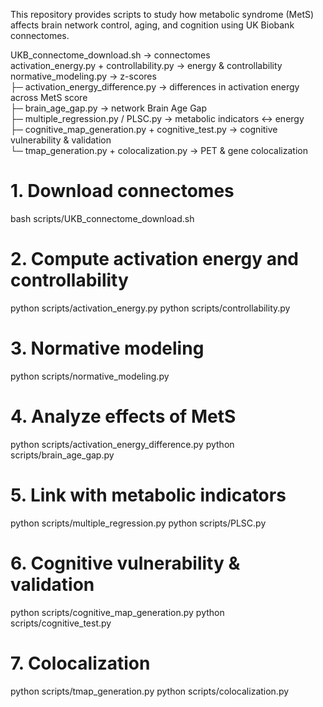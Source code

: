 This repository provides scripts to study how metabolic syndrome (MetS) affects brain network control, aging, and cognition using UK Biobank connectomes.

UKB_connectome_download.sh → connectomes  
activation_energy.py + controllability.py → energy & controllability  
normative_modeling.py → z-scores  
   ├─ activation_energy_difference.py → differences in activation energy across MetS score  
   ├─ brain_age_gap.py → network Brain Age Gap  
   ├─ multiple_regression.py / PLSC.py → metabolic indicators ↔ energy  
   ├─ cognitive_map_generation.py + cognitive_test.py → cognitive vulnerability & validation  
   └─ tmap_generation.py + colocalization.py → PET & gene colocalization

# 1. Download connectomes
bash scripts/UKB_connectome_download.sh 

# 2. Compute activation energy and controllability
python scripts/activation_energy.py 
python scripts/controllability.py 

# 3. Normative modeling
python scripts/normative_modeling.py

# 4. Analyze effects of MetS
python scripts/activation_energy_difference.py 
python scripts/brain_age_gap.py 

# 5. Link with metabolic indicators
python scripts/multiple_regression.py 
python scripts/PLSC.py 

# 6. Cognitive vulnerability & validation
python scripts/cognitive_map_generation.py 
python scripts/cognitive_test.py 

# 7. Colocalization
python scripts/tmap_generation.py 
python scripts/colocalization.py 
